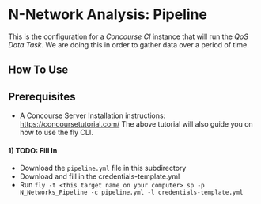 # N-Network Analysis: Pipeline
This is the configuration for a *Concourse CI* instance that will run the *QoS Data Task*. We are doing this in order to gather data over a period of time.

## How To Use

## Prerequisites
* A Concourse Server
Installation instructions: https://concoursetutorial.com/
The above tutorial will also guide you on how to use the fly CLI.

#### 1) TODO: Fill In
* Download the `pipeline.yml` file in this subdirectory
* Download and fill in the credentials-template.yml
* Run `fly -t <this target name on your computer> sp -p N_Networks_Pipeline -c pipeline.yml -l credentials-template.yml`
